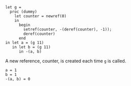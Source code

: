 ```
let g =
  proc (dummy)
    let counter = newref(0)
    in
      begin
        setref(counter, -(deref(counter), -1));
        deref(counter)
      end
in let a = (g 11)
   in let b = (g 11)
      in -(a, b)
```

A new reference, counter, is created each time `g` is called.

```
a = 1
b = 1
-(a, b) = 0
```
